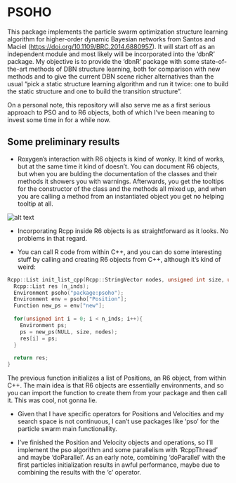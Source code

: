
# PSOHO

This package implements the particle swarm optimization structure
learning algorithm for higher-order dynamic Bayesian networks from
Santos and Maciel (<https://doi.org/10.1109/BRC.2014.6880957>). It will
start off as an independent module and most likely will be incorporated
into the ‘dbnR’ package. My objective is to provide the ‘dbnR’ package
with some state-of-the-art methods of DBN structure learning, both for
comparison with new methods and to give the current DBN scene richer
alternatives than the usual “pick a static structure learning algorithm
and run it twice: one to build the static structure and one to build the
transition structure”.

On a personal note, this repository will also serve me as a first
serious approach to PSO and to R6 objects, both of which I’ve been
meaning to invest some time in for a while now.

## Some preliminary results

  - Roxygen’s interaction with R6 objects is kind of wonky. It kind of
    works, but at the same time it kind of doesn’t. You can document R6
    objects, but when you are bulding the documentation of the classes
    and their methods it showers you with warnings. Afterwards, you get
    the tooltips for the constructor of the class and the methods all
    mixed up, and when you are calling a method from an instantiated
    object you get no helping tooltip at all.

![alt
text](https://raw.githubusercontent.com/dkesada/psoho/master/media/r6_roxygen.png)

  - Incorporating Rcpp inside R6 objects is as straightforward as it
    looks. No problems in that regard.

  - You can call R code from within C++, and you can do some interesting
    stuff by calling and creating R6 objects from C++, although it’s
    kind of weird:

<!-- end list -->

``` cpp
Rcpp::List init_list_cpp(Rcpp::StringVector nodes, unsigned int size, unsigned int n_inds){
  Rcpp::List res (n_inds);
  Environment psoho("package:psoho");
  Environment env = psoho["Position"];
  Function new_ps = env["new"];
  
  for(unsigned int i = 0; i < n_inds; i++){
    Environment ps;
    ps = new_ps(NULL, size, nodes);
    res[i] = ps;
  }
  
  return res;
}
```

The previous function initializes a list of Positions, an R6 object,
from within C++. The main idea is that R6 objects are essentially
environments, and so you can import the function to create them from
your package and then call it. This was cool, not gonna lie.

  - Given that I have specific operators for Positions and Velocities
    and my search space is not continuous, I can’t use packages like
    ‘pso’ for the particle swarm main functionallity.

  - I’ve finished the Position and Velocity objects and operations, so
    I’ll implement the pso algorithm and some parallelism with
    ‘RcppThread’ and maybe ‘doParallel’. As an early note, combining
    ‘doParallel’ with the first particles initialization results in
    awful performance, maybe due to combining the results with the ‘c’
    operator.
